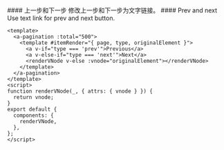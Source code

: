 <cn>
#### 上一步和下一步
修改上一步和下一步为文字链接。
</cn>

<us>
#### Prev and next
Use text link for prev and next button.
</us>

```vue
<template>
  <a-pagination :total="500">
    <template #itemRender="{ page, type, originalElement }">
      <a v-if="type === 'prev'">Previous</a>
      <a v-else-if="type === 'next'">Next</a>
      <renderVNode v-else :vnode="originalElement"></renderVNode>
    </template>
  </a-pagination>
</template>
<script>
function renderVNode(_, { attrs: { vnode } }) {
  return vnode;
}
export default {
  components: {
    renderVNode,
  },
};
</script>
```
